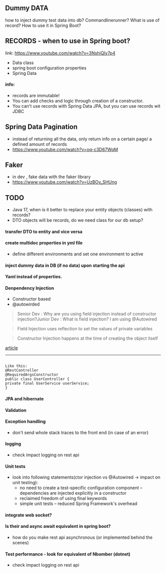 ## Dummy DATA
how to inject dummy test data into db? Commandlinerunner?
What is use of record? How to use it in Spring Boot?

## RECORDS - when to use in Spring boot?
link: https://www.youtube.com/watch?v=3NshiQIy7p4
- Data class
- spring boot configuration properties 
- Spring Data
#### info:
- records are immutable!
- You can add checks and logic through creation of a constructor. 
- You can't use records with Spring Data JPA, but you can use records wit JDBC

## Spring Data Pagination
- instead of returning all the data, only return info on a certain page/ a defined amount of records
- https://www.youtube.com/watch?v=oq-c3D67WqM

## Faker
- in dev , fake data with the faker library
- https://www.youtube.com/watch?v=UzBOv_SHUng


## TODO

- Java 17, when is it better to replace your entity objects (classes) with records?
- DTO objects will be records, do we need class for our db setup?

#### transfer DTO to entity and vice versa

#### create multidoc properties in yml file
- define different environments and set one environment to active

#### inject dummy data in DB (if no data) upon starting the api

#### Yaml instead of properties.

#### Denpendency Injection
- Constructor based
- @autowirded
 
 > Senior Dev : Why are you using field injection instead of constructor injection?Junior Dev : What is field injection? I am using @Autowired

 > Field Injection uses reflection to set the values of private variables

 > Constructor Injection happens at the time of creating the object itself

  [article](https://eng.zemosolabs.com/when-not-to-autowire-in-spring-spring-boot-93e6a01cb793)

---

  ```Suggestion: With Lombok's @RequiredArgsConstructor, I can have all the advantages of Constructor Injection without having to manually adapt constructors when adding/changing/removing injected fields.... assuming I don't need to do anything fancy in the constructor, and the Lombok-generated one is sufficient.

Like this:
@RestController
@RequiredArgsConstructor
public class UserController {
private final UserService userService;
}
  ```


#### JPA and hibernate
#### Validation
#### Exception handling
- don't send whole stack traces to the front end (in case of an error)
#### logging
  - check impact logging on rest api
#### Unit tests
  - look into following statements(ctor injection vs @Autowired -> impact on unit testing):
    - no need to create a test-specific configuration component – dependencies are injected explicitly in a constructor
    - reclaimed freedom of using final keywords 
    - simple unit tests – reduced Spring Framework's overhead

#### integrate web socket?
#### Is their and async await equivalent in spring boot?
  - how do you make rest api asynchronous (or implemented behind the scenes)

#### Test performance - look for equivalent of Nbomber (dotnet)
- check impact logging on rest api


